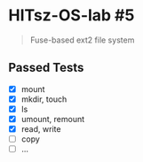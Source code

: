 # HITsz-OS-lab #5
> Fuse-based ext2 file system

## Passed Tests
- [x] mount
- [x] mkdir, touch
- [x] ls
- [x] umount, remount
- [x] read, write
- [ ] copy
- [ ] ...
